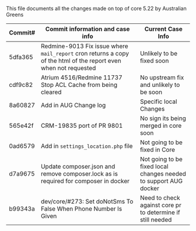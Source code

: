 This file documents all the changes made on top of core 5.22 by Australian Greens  

| Commit#    | Commit information and case info                                                                                 | Current Case Info                                                |
| ---------- | ---------------------------------------------------------------------------------------------------------------- | ---------------------------------------------------------------- |
| 5dfa365    | Redmine-9013 Fix issue where `mail_report` cron returns a copy of the html of the report even when not requested | Unlikely to be fixed soon                                        |
| cdf9c82    | Atrium 4516/Redmine 11737 Stop ACL Cache from being cleared                                                      | No upstream fix and unlikely to be soon                          |
| 8a60827    | Add in AUG Change log                                                                                            | Specific local Changes                                           |
| 565e42f    | CRM-19835 port of PR 9801                                                                                        | No sign its being merged in core soon                            |
| 0ad6579    | Add in `settings_location.php` file                                                                              | Not going to be fixed in Core                                    |
| d7a9675    | Update composer.json and remove composer.lock as is required for composer in docker                              | Not going to be fixed local changes needed to support AUG docker |
| b99343a    | dev/core/#273: Set doNotSms To False When Phone Number Is Given                                                  | Need to check against core pr to determine if still needed       |
